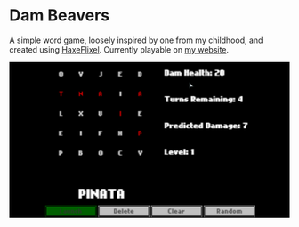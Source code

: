 Dam Beavers
===========

A simple word game, loosely inspired by one from my childhood, and created using [HaxeFlixel](http://haxeflixel.com/). Currently playable on [my website](https://philowong.neocities.org/DamBeavers/bin/).

![Gameplay screenshot](screenshot.png)
